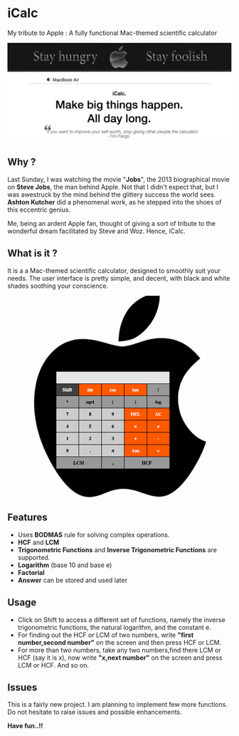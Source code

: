 # iCalc
My tribute to Apple : A fully functional Mac-themed scientific calculator

![iCalc](images/readmebanner.png)
## Why ?
Last Sunday, I was watching the movie "**Jobs**", the 2013 biographical movie on **Steve Jobs**, the man behind Apple. Not that I didn't expect that, but I was awestruck by the mind behind the glittery success the world sees.
**Ashton Kutcher** did a phenomenal work, as he stepped into the shoes of this eccentric genius.

Me, being an ardent Apple fan, thought of giving a sort of tribute to the wonderful dream facilitated by Steve and Woz.
Hence, iCalc.

## What is it ?
It is a a Mac-themed scientific calculator, designed to smoothly suit your needs. The user interface is pretty simple, and decent, with black and white shades soothing your conscience.

![iCalc](images/readmecalc.png)

## Features

* Uses **BODMAS** rule for solving complex operations.
* **HCF** and **LCM**   
* **Trigonometric Functions** and **Inverse Trigonometric Functions** are supported.
* **Logarithm** (base 10 and base e)
* **Factorial**
* **Answer** can be stored and used later

## Usage

* Click on Shift to access a different set of functions, namely the inverse trigonometric functions, the natural logarithm, and the constant e.
* For finding out the HCF or LCM of two numbers, write **"first number,second number"** on the screen and then press HCF or LCM.
* For more than two numbers, take any two numbers,find there LCM or HCF (say it is x), now write **"x,next number"** on the screen and press LCM or HCF. And so on.

## Issues

This is a fairly new project. I am planning to implement few more functions. Do not hesitate to raise issues and possible enhancements. 

**Have fun..!!** 
